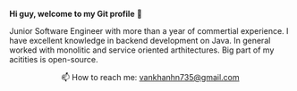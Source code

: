 **Hi guy, welcome to my Git profile** 👋

Junior Software Engineer with more than a year of commertial experience. I have excellent knowledge in backend development on Java. In general worked with monolitic and service oriented arthitectures. Big part of my acitities is open-source.


<p align='center'>
   📫 How to reach me: <a href='mailto:vankhanhn735@gmail.com'>vankhanhn735@gmail.com</a>
</p>



<!--
**nngvankhanh/nngvankhanh** is a ✨ _special_ ✨ repository because its `README.md` (this file) appears on your GitHub profile.

Here are some ideas to get you started:

- 🔭 I’m currently working on ...
- 🌱 I’m currently learning ...
- 👯 I’m looking to collaborate on ...
- 🤔 I’m looking for help with ...
- 💬 Ask me about ...
- 📫 How to reach me: ...
- 😄 Pronouns: ...
- ⚡ Fun fact: ...
-->
